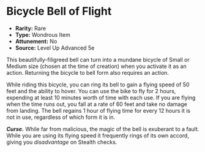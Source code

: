 # Bicycle Bell of Flight

- **Rarity:** Rare
- **Type:** Wondrous Item
- **Attunement:** No
- **Source:** Level Up Advanced 5e

This beautifully-filigreed bell can turn into a mundane bicycle of Small or Medium size (chosen at the time of creation) when you activate it as an action. Returning the bicycle to bell form also requires an action.

While riding this bicycle, you can ring its bell to gain a flying speed of 50 feet and the ability to hover. You can use the bike to fly for 2 hours, expending at least 10 minutes worth of time with each use. If you are flying when the time runs out, you fall at a rate of 60 feet and take no damage from landing. The bell regains 1 hour of flying time for every 12 hours it is not in use, regardless of which form it is in.

**_Curse._** While far from malicious, the magic of the bell is exuberant to a fault. While you are using its flying speed it frequently rings of its own accord, giving you _disadvantage_  on Stealth checks.
